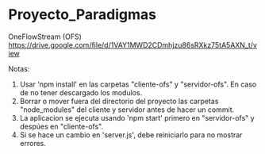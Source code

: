 # Proyecto_Paradigmas
OneFlowStream (OFS)
https://drive.google.com/file/d/1VAY1MWD2CDmhjzu86sRXkz75tA5AXN_t/view

Notas:
1. Usar 'npm install' en las carpetas "cliente-ofs" y "servidor-ofs". En caso de no tener descargado los modulos.
2. Borrar o mover fuera del directorio del proyecto las carpetas "node_modules" del cliente y servidor antes de hacer un commit.
3. La aplicacion se ejecuta usando 'npm start' primero en "servidor-ofs" y despúes en "cliente-ofs".
4. Si se hace un cambio en 'server.js', debe reiniciarlo para no mostrar errores.
